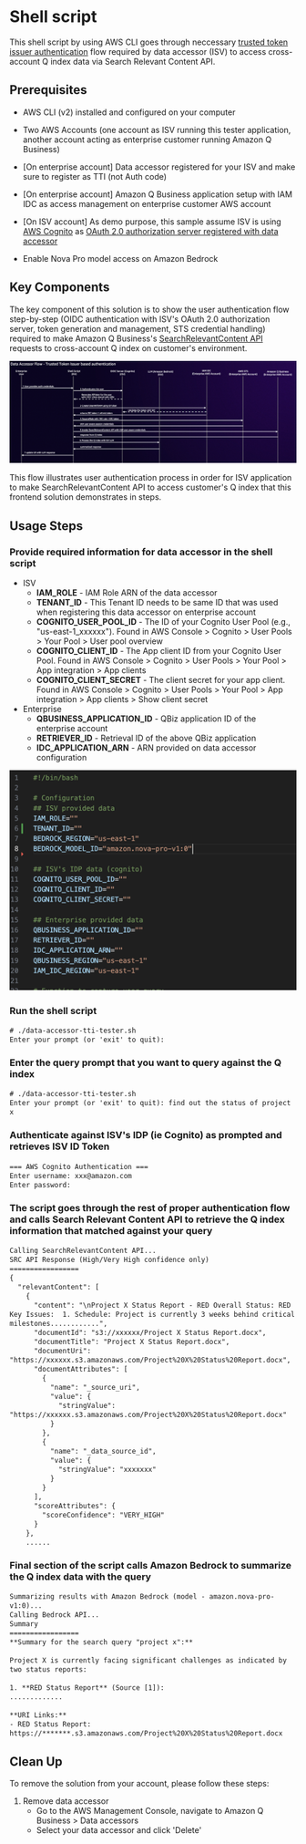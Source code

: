 # Shell script

This shell script by using AWS CLI goes through neccessary [trusted token issuer authentication](https://docs.aws.amazon.com/amazonq/latest/qbusiness-ug/isv-info-to-provide.html) flow required by data accessor (ISV) to access cross-account Q index data via Search Relevant Content API. 

## Prerequisites

- AWS CLI (v2) installed and configured on your computer

- Two AWS Accounts (one account as ISV running this tester application, another account acting as enterprise customer running Amazon Q Business)
- [On enterprise account] Data accessor registered for your ISV and make sure to register as TTI (not Auth code)
- [On enterprise account] Amazon Q Business application setup with IAM IDC as access management on enterprise customer AWS account 
- [On ISV account] As demo purpose, this sample assume ISV is using [AWS Cognito](https://aws.amazon.com/cognito/) as [OAuth 2.0 authorization server registered with data accessor](https://docs.aws.amazon.com/amazonq/latest/qbusiness-ug/isv-info-to-provide.html)
- Enable Nova Pro model access on Amazon Bedrock

## Key Components

The key component of this solution is to show the user authentication flow step-by-step (OIDC authentication with ISV's OAuth 2.0 authorization server, token generation and management, STS credential handling) required to make Amazon Q Business's [SearchRelevantContent API](https://docs.aws.amazon.com/amazonq/latest/api-reference/API_SearchRelevantContent.html) requests to cross-account Q index on customer's environment.

![User Authentication Flow](assets/shell-tti-auth-flow.png)

This flow illustrates user authentication process in order for ISV application to make SearchRelevantContent API to access customer's Q index that this frontend solution demonstrates in steps.

## Usage Steps

### Provide required information for data accessor in the shell script
- ISV
  - **IAM_ROLE** - IAM Role ARN of the data accessor
  - **TENANT_ID** - This Tenant ID needs to be same ID that was used when registering this data accessor on enterprise account
  - **COGNITO_USER_POOL_ID** - The ID of your Cognito User Pool (e.g., "us-east-1_xxxxxx"). Found in AWS Console > Cognito > User Pools > Your Pool > User pool overview
  - **COGNITO_CLIENT_ID** - The App client ID from your Cognito User Pool. Found in AWS Console > Cognito > User Pools > Your Pool > App integration > App clients
  - **COGNITO_CLIENT_SECRET** - The client secret for your app client. Found in AWS Console > Cognito > User Pools > Your Pool > App integration > App clients > Show client secret
- Enterprise
  - **QBUSINESS_APPLICATION_ID** - QBiz application ID of the enterprise account
  - **RETRIEVER_ID** - Retrieval ID of the above QBiz application
  - **IDC_APPLICATION_ARN** - ARN provided on data accessor configuration

![Configuration](assets/shell-tti-configuration.png)

### Run the shell script
```
# ./data-accessor-tti-tester.sh
Enter your prompt (or 'exit' to quit):
```

### Enter the query prompt that you want to query against the Q index
```
# ./data-accessor-tti-tester.sh
Enter your prompt (or 'exit' to quit): find out the status of project x
```

### Authenticate against ISV's IDP (ie Cognito) as prompted and retrieves ISV ID Token

```
=== AWS Cognito Authentication ===
Enter username: xxx@amazon.com
Enter password: 
```

### The script goes through the rest of proper authentication flow and calls Search Relevant Content API to retrieve the Q index information that matched against your query

```
Calling SearchRelevantContent API...
SRC API Response (High/Very High confidence only)
=================
{
  "relevantContent": [
    {
      "content": "\nProject X Status Report - RED Overall Status: RED  Key Issues:  1. Schedule: Project is currently 3 weeks behind critical milestones............",
      "documentId": "s3://xxxxxx/Project X Status Report.docx",
      "documentTitle": "Project X Status Report.docx",
      "documentUri": "https://xxxxxx.s3.amazonaws.com/Project%20X%20Status%20Report.docx",
      "documentAttributes": [
        {
          "name": "_source_uri",
          "value": {
            "stringValue": "https://xxxxxx.s3.amazonaws.com/Project%20X%20Status%20Report.docx"
          }
        },
        {
          "name": "_data_source_id",
          "value": {
            "stringValue": "xxxxxxx"
          }
        }
      ],
      "scoreAttributes": {
        "scoreConfidence": "VERY_HIGH"
      }
    },
    ......
```

### Final section of the script calls Amazon Bedrock to summarize the Q index data with the query 

```
Summarizing results with Amazon Bedrock (model - amazon.nova-pro-v1:0)...
Calling Bedrock API...
Summary
=================
**Summary for the search query "project x":**

Project X is currently facing significant challenges as indicated by two status reports:

1. **RED Status Report** (Source [1]):
.............

**URI Links:**
- RED Status Report: https://*******.s3.amazonaws.com/Project%20X%20Status%20Report.docx
```

## Clean Up

To remove the solution from your account, please follow these steps:

1. Remove data accessor
    - Go to the AWS Management Console, navigate to Amazon Q Business >  Data accessors
    - Select your data accessor and click 'Delete'
